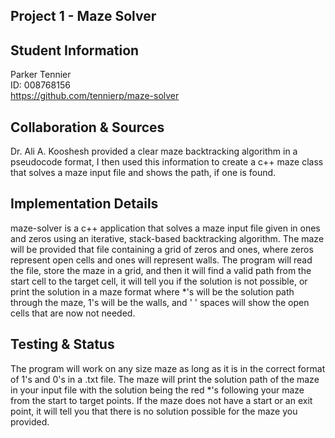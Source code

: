 ## Project 1 - Maze Solver

## Student Information
Parker Tennier  
ID: 008768156  
https://github.com/tennierp/maze-solver

## Collaboration & Sources
Dr. Ali A. Kooshesh provided a clear maze backtracking algorithm in a pseudocode format,
I then used this information to create a c++ maze class that solves a maze input file and shows
the path, if one is found.

## Implementation Details
maze-solver is a c++ application that solves a maze input file given in ones and zeros using an iterative, stack-based backtracking algorithm.
The maze will be provided that file containing a grid of zeros and ones, where zeros represent open cells and ones will represent walls.
The program will read the file, store the maze in a grid, and then it will find a valid path from the start cell to the target cell,
it will tell you if the solution is not possible, or print the solution in a maze format where *'s will be the solution path through the maze,
1's will be the walls, and ' ' spaces will show the open cells that are now not needed.

## Testing & Status
The program will work on any size maze as long as it is in the correct format of 1's and 0's in a .txt file. 
The maze will print the solution path of the maze in your input file with the solution being the red *'s following 
your maze from the start to target points. If the maze does not have a start or an exit point, it will tell you that 
there is no solution possible for the maze you provided.